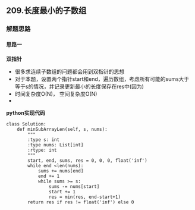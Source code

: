 ## 209.长度最小的子数组
### 解题思路
#### 思路一
**双指针**
- 很多求连续子数组的问题都会用到双指针的思想
- 对于本题，设置两个指针start和end，遍历数组，考虑所有可能的sums大于等于s的情况，并记录更新最小的长度保存在res中(因为)
- 时间复杂度O(N)， 空间复杂度O(N)  
- 
**python实现代码**
```
class Solution:
    def minSubArrayLen(self, s, nums):
        """
        :type s: int
        :type nums: List[int]
        :rtype: int
        """
        start, end, sums, res = 0, 0, 0, float('inf')
        while end <len(nums):
            sums += nums[end]
            end += 1
            while sums >= s:
                sums -= nums[start]
                start += 1
                res = min(res, end-start+1)
        return res if res != float('inf') else 0

```

